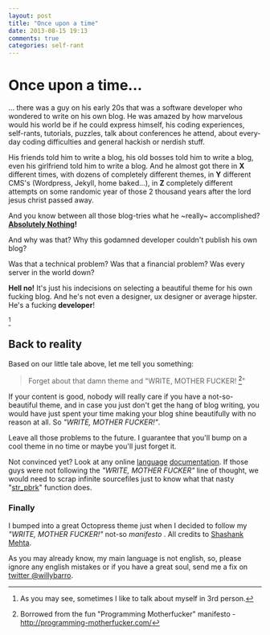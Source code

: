 ```yaml
---
layout: post
title: "Once upon a time"
date: 2013-08-15 19:13
comments: true
categories: self-rant
---
```

# Once upon a time...
… there was a guy on his early 20s that was a software developer who wondered to write on his own blog. He was amazed by how marvelous would his world be if he could express himself, his coding experiences, self-rants, tutorials, puzzles, talk about conferences he attend, about every-day coding difficulties and general hackish or nerdish stuff.

His friends told him to write a blog, his old bosses told him to write a blog, even his girlfriend told him to write a blog. And he almost got there in **X** different times, with dozens of completely different themes, in **Y** different CMS's (Wordpress, Jekyll, home baked…), in **Z** completely different attempts on some randomic year of those 2 thousand years after the lord jesus christ passed away.

And you know between all those blog-tries what he ~really~ accomplished? **[Absolutely Nothing](http://docs.oracle.com/javase/1.4.2/docs/api/java/lang/NullPointerException.html)!**

And why was that? Why this godamned developer couldn't publish his own blog?

Was that a technical problem? Was that a financial problem? Was every server in the world down?

**Hell no!** It's just his indecisions on selecting a beautiful theme for his own fucking blog. And he's not even a designer, ux designer or average hipster. He's a fucking **developer**!


[^1]

## Back to reality

Based on our little tale above, let me tell you something:
> Forget about that damn theme and "WRITE, MOTHER FUCKER! [^2]"

If your content is good, nobody will really care if you have a not-so-beautiful theme, and in case you just don't get the hang of blog writing, you would have just spent your time making your blog shine beautifully with no reason at all. So *"WRITE, MOTHER FUCKER!"*.

Leave all those problems to the future. I guarantee that you'll bump on a cool theme in no time or maybe you'll just forget it.

Not convinced yet? Look at any online [language](http://www.php.net/manual/) [documentation](http://www.python.org/doc/). If those guys were not following the *"WRITE, MOTHER FUCKER"* line of thought, we would need to scrap infinite sourcefiles just to know what that nasty "[str_pbrk](http://www.php.net/manual/en/function.strpbrk.php)" function does.

### Finally

I bumped into a great Octopress theme just when I decided to follow my *"WRITE, MOTHER FUCKER!"* not-so *manifesto* . All credits to [Shashank Mehta](http://shashankmehta.in/archive/2012/greyshade.html).


As you may already know, my main language is not english, so, please ignore any english mistakes or if you have a great soul, send me a fix on [twitter @willybarro](http://www.twitter.com/willybarro).


[^1]: As you may see, sometimes I like to talk about myself in 3rd person.
[^2]: Borrowed from the fun "Programming Motherfucker" manifesto - <http://programming-motherfucker.com/>